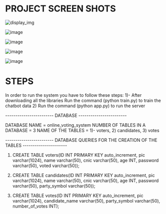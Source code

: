 # PROJECT SCREEN SHOTS

![display_img](https://user-images.githubusercontent.com/101020879/213549690-b88d9cc4-0b45-45ad-8f4e-0d994eb54119.png)

![image](https://user-images.githubusercontent.com/101020879/213549755-09df36c4-5bfa-44ea-b0f2-2fd27e29ae34.png)

![image](https://user-images.githubusercontent.com/101020879/213549799-b9809847-9a86-4d2e-a86b-296d968155d5.png)

![image](https://user-images.githubusercontent.com/101020879/213550252-3d46f238-17b4-4464-a44e-7e309901dd48.png)

![image](https://user-images.githubusercontent.com/101020879/213550487-12a85107-da5f-43aa-b790-7ce954d01086.png)

# STEPS

In order to run the system you have to follow these steps:
1)- After downloading all the libraries Run the command (python train.py) to train the chatbot data
2) Run the command (python app.py) to run the server


------------------------ DATABASE ------------------------

DATABASE NAME = online_voting_system
NUMBER OF TABLES IN A DATABASE = 3
NAME OF THE TABLES = 1)- voters, 2) candidates, 3) votes

------------------------ DATABASE QUERIES FOR THE CREATION OF THE TABLES ----------------------

1) CREATE TABLE voters(ID INT PRIMARY KEY auto_increment, pic varchar(1024), name varchar(50), cnic varchar(50), age INT, password varchar(50), voted varchar(50));

2) CREATE TABLE candidates(ID INT PRIMARY KEY auto_increment, pic varchar(1024), name varchar(50), cnic varchar(50), age INT, password varchar(50), party_symbol varchar(50));

3) CREATE TABLE votes(ID INT PRIMARY KEY auto_increment, pic varchar(1024), candidate_name varchar(50), party_symbol varchar(50), number_of_votes INT);

